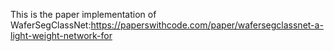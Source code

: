This is the paper implementation of WaferSegClassNet:https://paperswithcode.com/paper/wafersegclassnet-a-light-weight-network-for

